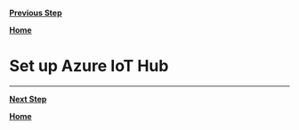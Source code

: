 [**Previous Step**](lab2-setup-iot-hub.md)

[**Home**](../README.md)

# Set up Azure IoT Hub

***

[**Next Step**](lab4-machine-learning-studio.md)

[**Home**](../README.md)